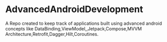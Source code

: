 # AdvancedAndroidDevelopment
A Repo created to keep track of applications built using advanced android concepts like DataBinding,ViewModel,,Jetpack,Compose,MVVM Architecture,Retrofit,Dagger,Hilt,Coroutines.
